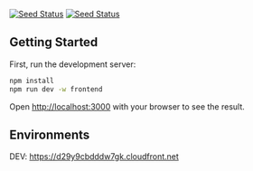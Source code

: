 [![Seed Status](https://api.seed.run/sourcier/friendly-broccoli/stages/dev/build_badge)](https://console.seed.run/sourcier/friendly-broccoli) [![Seed Status](https://api.seed.run/sourcier/friendly-broccoli/stages/prod/build_badge)](https://console.seed.run/sourcier/friendly-broccoli)

## Getting Started

First, run the development server:

```bash
npm install
npm run dev -w frontend
```

Open [http://localhost:3000](http://localhost:3000) with your browser to see the result.

## Environments

DEV: https://d29y9cbdddw7gk.cloudfront.net
